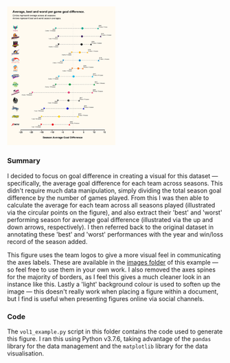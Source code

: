 <img src="vol1_example.png" width="50%">

### Summary

I decided to focus on goal difference in creating a visual for this dataset — specifically, the average goal difference for each team across seasons. This didn't require much data manipulation, simply dividing the total season goal difference by the number of games played. From this I was then able to calculate the average for each team across all seasons played (illustrated via the circular points on the figure), and also extract their 'best' and 'worst' performing season for average goal difference (illustrated via the up and down arrows, respectively). I then referred back to the original dataset in annotating these 'best' and 'worst' performances with the year and win/loss record of the season added.

This figure uses the team logos to give a more visual feel in communicating the axes labels. These are available in the [images folder](images) of this example — so feel free to use them in your own work. I also removed the axes spines for the majority of borders, as I feel this gives a much cleaner look in an instance like this. Lastly a 'light' background colour is used to soften up the image — this doesn't really work when placing a figure within a document, but I find is useful when presenting figures online via social channels.

### Code

The `vol1_example.py` script in this folder contains the code used to generate this figure. I ran this using Python v3.7.6, taking advantage of the `pandas` library for the data management and the `matplotlib` library for the data visualisation. 